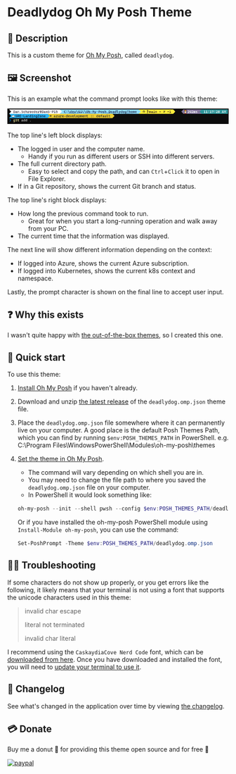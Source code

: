 # Deadlydog Oh My Posh Theme

## 💬 Description

This is a custom theme for [Oh My Posh](https://ohmyposh.dev), called `deadlydog`.

## 🖼 Screenshot

This is an example what the command prompt looks like with this theme:

![deadlydog oh-my-posh screenshot](docs/Images/deadlydog-theme-screenshot.png)

The top line's left block displays:

- The logged in user and the computer name.
  - Handy if you run as different users or SSH into different servers.
- The full current directory path.
  - Easy to select and copy the path, and can `Ctrl`+`Click` it to open in File Explorer.
- If in a Git repository, shows the current Git branch and status.

The top line's right block displays:

- How long the previous command took to run.
  - Great for when you start a long-running operation and walk away from your PC.
- The current time that the information was displayed.

The next line will show different information depending on the context:

- If logged into Azure, shows the current Azure subscription.
- If logged into Kubernetes, shows the current k8s context and namespace.

Lastly, the prompt character is shown on the final line to accept user input.

## ❓ Why this exists

I wasn't quite happy with [the out-of-the-box themes](https://ohmyposh.dev/docs/themes), so I created this one.

## 🚀 Quick start

To use this theme:

1. [Install Oh My Posh](https://ohmyposh.dev/docs/windows) if you haven't already.
1. Download and unzip [the latest release](https://github.com/deadlydog/Oh-My-Posh.DeadlydogTheme/releases) of the `deadlydog.omp.json` theme file.
1. Place the `deadlydog.omp.json` file somewhere where it can permanently live on your computer.
   A good place is the default Posh Themes Path, which you can find by running `$env:POSH_THEMES_PATH` in PowerShell.
   e.g. C:\Program Files\WindowsPowerShell\Modules\oh-my-posh\themes
1. [Set the theme in Oh My Posh](https://ohmyposh.dev/docs/windows#replace-your-existing-prompt).

   - The command will vary depending on which shell you are in.
   - You may need to change the file path to where you saved the `deadlydog.omp.json` file on your computer.
   - In PowerShell it would look something like:

   ```powershell
   oh-my-posh --init --shell pwsh --config $env:POSH_THEMES_PATH/deadlydog.omp.json | Invoke-Expression
   ```

   Or if you have installed the oh-my-posh PowerShell module using `Install-Module oh-my-posh`, you can use the command:

   ```powershell
   Set-PoshPrompt -Theme $env:POSH_THEMES_PATH/deadlydog.omp.json
   ```

## 🕵️‍♀️ Troubleshooting

If some characters do not show up properly, or you get errors like the following, it likely means that your terminal is not using a font that supports the unicode characters used in this theme:

> invalid char escape
>
> literal not terminated
>
> invalid char literal

I recommend using the `CaskaydiaCove Nerd Code` font, which can be [downloaded from here](https://www.nerdfonts.com/font-downloads).
Once you have downloaded and installed the font, you will need to [update your terminal to use it](https://blog.danskingdom.com/Update-your-terminal-prompt-and-font-in-Windows-Terminal-and-VS-Code-and-Visual-Studio/).

## 📃 Changelog

See what's changed in the application over time by viewing [the changelog](Changelog.md).

## 💳 Donate

Buy me a donut 🍩 for providing this theme open source and for free 🙂

[![paypal](https://www.paypalobjects.com/en_US/i/btn/btn_donateCC_LG.gif)](https://www.paypal.me/deadlydogDan/5USD)
